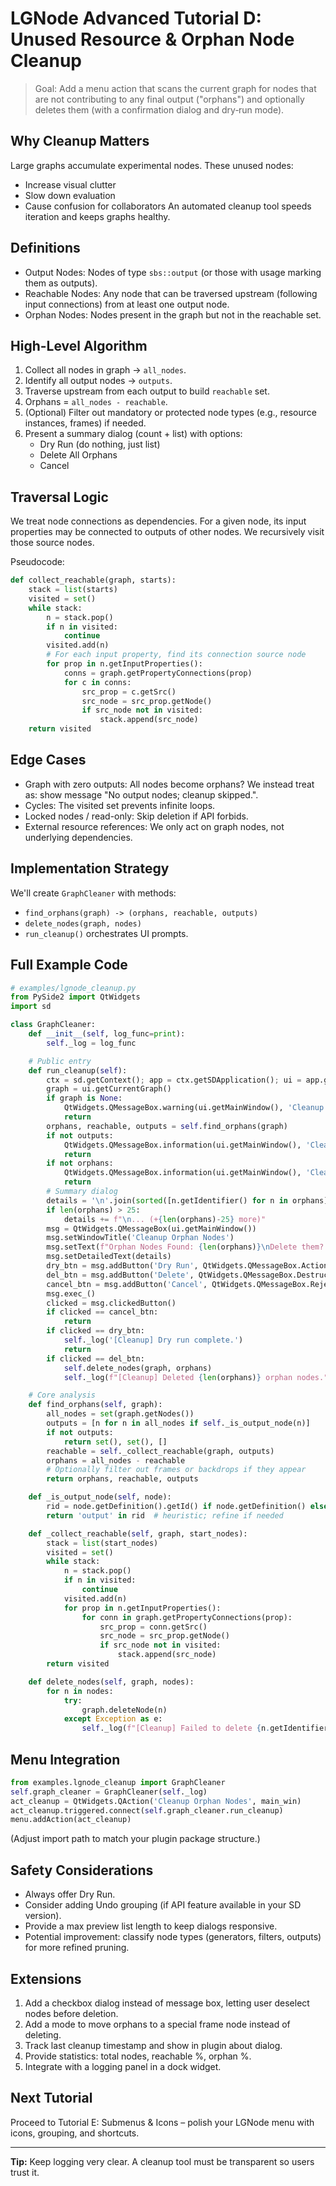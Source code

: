 # LGNode Advanced Tutorial D: Unused Resource & Orphan Node Cleanup

> Goal: Add a menu action that scans the current graph for nodes that are not contributing to any final output ("orphans") and optionally deletes them (with a confirmation dialog and dry‑run mode).

## Why Cleanup Matters
Large graphs accumulate experimental nodes. These unused nodes:
- Increase visual clutter
- Slow down evaluation
- Cause confusion for collaborators
An automated cleanup tool speeds iteration and keeps graphs healthy.

## Definitions
- Output Nodes: Nodes of type `sbs::output` (or those with usage marking them as outputs).
- Reachable Nodes: Any node that can be traversed upstream (following input connections) from at least one output node.
- Orphan Nodes: Nodes present in the graph but not in the reachable set.

## High-Level Algorithm
1. Collect all nodes in graph -> `all_nodes`.
2. Identify all output nodes -> `outputs`.
3. Traverse upstream from each output to build `reachable` set.
4. Orphans = `all_nodes - reachable`.
5. (Optional) Filter out mandatory or protected node types (e.g., resource instances, frames) if needed.
6. Present a summary dialog (count + list) with options:
   - Dry Run (do nothing, just list)
   - Delete All Orphans
   - Cancel

## Traversal Logic
We treat node connections as dependencies. For a given node, its input properties may be connected to outputs of other nodes. We recursively visit those source nodes.

Pseudocode:
```python
def collect_reachable(graph, starts):
    stack = list(starts)
    visited = set()
    while stack:
        n = stack.pop()
        if n in visited:
            continue
        visited.add(n)
        # For each input property, find its connection source node
        for prop in n.getInputProperties():
            conns = graph.getPropertyConnections(prop)
            for c in conns:
                src_prop = c.getSrc()
                src_node = src_prop.getNode()
                if src_node not in visited:
                    stack.append(src_node)
    return visited
```

## Edge Cases
- Graph with zero outputs: All nodes become orphans? We instead treat as: show message "No output nodes; cleanup skipped.".
- Cycles: The visited set prevents infinite loops.
- Locked nodes / read-only: Skip deletion if API forbids.
- External resource references: We only act on graph nodes, not underlying dependencies.

## Implementation Strategy
We'll create `GraphCleaner` with methods:
- `find_orphans(graph) -> (orphans, reachable, outputs)`
- `delete_nodes(graph, nodes)`
- `run_cleanup()` orchestrates UI prompts.

## Full Example Code
```python
# examples/lgnode_cleanup.py
from PySide2 import QtWidgets
import sd

class GraphCleaner:
    def __init__(self, log_func=print):
        self._log = log_func

    # Public entry
    def run_cleanup(self):
        ctx = sd.getContext(); app = ctx.getSDApplication(); ui = app.getQtForPythonUIMgr()
        graph = ui.getCurrentGraph()
        if graph is None:
            QtWidgets.QMessageBox.warning(ui.getMainWindow(), 'Cleanup', 'No active graph.')
            return
        orphans, reachable, outputs = self.find_orphans(graph)
        if not outputs:
            QtWidgets.QMessageBox.information(ui.getMainWindow(), 'Cleanup', 'No output nodes found; aborting.')
            return
        if not orphans:
            QtWidgets.QMessageBox.information(ui.getMainWindow(), 'Cleanup', 'No orphan nodes detected.')
            return
        # Summary dialog
        details = '\n'.join(sorted([n.getIdentifier() for n in orphans])[:25])
        if len(orphans) > 25:
            details += f"\n... (+{len(orphans)-25} more)"
        msg = QtWidgets.QMessageBox(ui.getMainWindow())
        msg.setWindowTitle('Cleanup Orphan Nodes')
        msg.setText(f"Orphan Nodes Found: {len(orphans)}\nDelete them? (Dry Run = list only)")
        msg.setDetailedText(details)
        dry_btn = msg.addButton('Dry Run', QtWidgets.QMessageBox.ActionRole)
        del_btn = msg.addButton('Delete', QtWidgets.QMessageBox.DestructiveRole)
        cancel_btn = msg.addButton('Cancel', QtWidgets.QMessageBox.RejectRole)
        msg.exec_()
        clicked = msg.clickedButton()
        if clicked == cancel_btn:
            return
        if clicked == dry_btn:
            self._log('[Cleanup] Dry run complete.')
            return
        if clicked == del_btn:
            self.delete_nodes(graph, orphans)
            self._log(f"[Cleanup] Deleted {len(orphans)} orphan nodes.")

    # Core analysis
    def find_orphans(self, graph):
        all_nodes = set(graph.getNodes())
        outputs = [n for n in all_nodes if self._is_output_node(n)]
        if not outputs:
            return set(), set(), []
        reachable = self._collect_reachable(graph, outputs)
        orphans = all_nodes - reachable
        # Optionally filter out frames or backdrops if they appear
        return orphans, reachable, outputs

    def _is_output_node(self, node):
        rid = node.getDefinition().getId() if node.getDefinition() else ''
        return 'output' in rid  # heuristic; refine if needed

    def _collect_reachable(self, graph, start_nodes):
        stack = list(start_nodes)
        visited = set()
        while stack:
            n = stack.pop()
            if n in visited:
                continue
            visited.add(n)
            for prop in n.getInputProperties():
                for conn in graph.getPropertyConnections(prop):
                    src_prop = conn.getSrc()
                    src_node = src_prop.getNode()
                    if src_node not in visited:
                        stack.append(src_node)
        return visited

    def delete_nodes(self, graph, nodes):
        for n in nodes:
            try:
                graph.deleteNode(n)
            except Exception as e:
                self._log(f"[Cleanup] Failed to delete {n.getIdentifier()}: {e}")
```

## Menu Integration
```python
from examples.lgnode_cleanup import GraphCleaner
self.graph_cleaner = GraphCleaner(self._log)
act_cleanup = QtWidgets.QAction('Cleanup Orphan Nodes', main_win)
act_cleanup.triggered.connect(self.graph_cleaner.run_cleanup)
menu.addAction(act_cleanup)
```
(Adjust import path to match your plugin package structure.)

## Safety Considerations
- Always offer Dry Run.
- Consider adding Undo grouping (if API feature available in your SD version).
- Provide a max preview list length to keep dialogs responsive.
- Potential improvement: classify node types (generators, filters, outputs) for more refined pruning.

## Extensions
1. Add a checkbox dialog instead of message box, letting user deselect nodes before deletion.
2. Add a mode to move orphans to a special frame node instead of deleting.
3. Track last cleanup timestamp and show in plugin about dialog.
4. Provide statistics: total nodes, reachable %, orphan %.
5. Integrate with a logging panel in a dock widget.

## Next Tutorial
Proceed to Tutorial E: Submenus & Icons – polish your LGNode menu with icons, grouping, and shortcuts.

---
**Tip:** Keep logging very clear. A cleanup tool must be transparent so users trust it.
